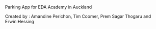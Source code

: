 Parking App for EDA Academy in Auckland



Created by : Amandine Perichon, Tim Coomer, Prem Sagar Thogaru and Erwin Hessing
